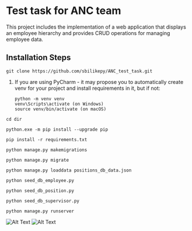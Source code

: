 # Test task for ANC team


This project includes the implementation of a web application that displays an employee hierarchy and provides CRUD operations for managing employee data.


## Installation Steps



`
git clone https://github.com/sbilikepy/ANC_test_task.git
`
1. If you are using PyCharm - it may propose you to automatically create venv for your project 
    and install requirements in it, but if not:
    ```
    python -m venv venv
    venv\Scripts\activate (on Windows)
    source venv/bin/activate (on macOS)
    ```
`
cd dir
`

`
python.exe -m pip install --upgrade pip
`

`
pip install -r requirements.txt
`

`
python manage.py makemigrations
`

`
python manage.py migrate
`

`
python manage.py loaddata positions_db_data.json
`

`
python seed_db_employee.py
`

`
python seed_db_position.py
`

`
python seed_db_supervisor.py
`

`
python manage.py runserver 
`

![Alt Text](https://s2.ezgif.com/tmp/ezgif-2-54d2753c6d.gif)
![Alt Text](https://s3.ezgif.com/tmp/ezgif-3-72b0edb7db.gif)

